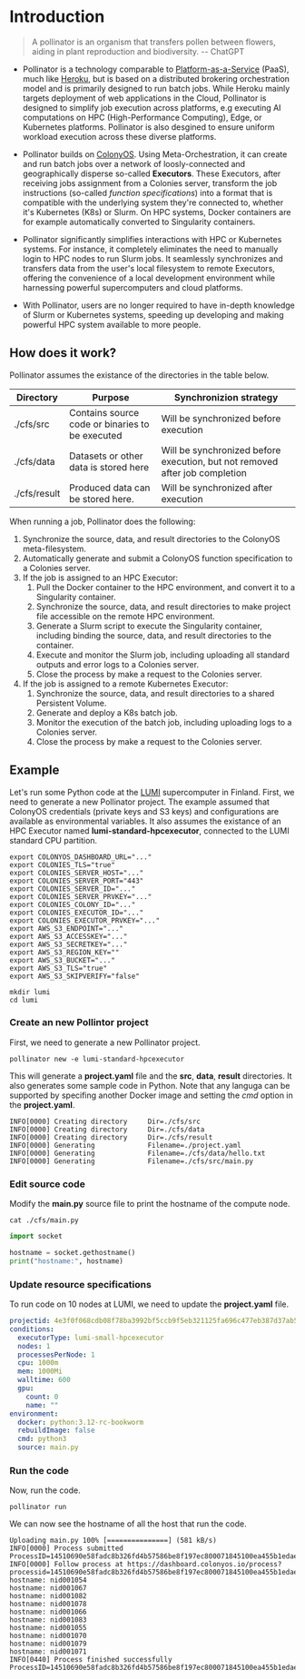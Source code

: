 # Introduction
> A pollinator is an organism that transfers pollen between flowers, aiding in plant reproduction and biodiversity. -- ChatGPT

* Pollinator is a technology comparable to [Platform-as-a-Service](https://en.wikipedia.org/wiki/Platform_as_a_service) (PaaS), 
much like [Heroku](https://www.heroku.com), 
but is based on a distributed brokering orchestration model and is primarily designed to run batch jobs. 
While Heroku mainly targets deployment of web applications 
in the Cloud, Pollinator is designed to simplify job execution across platforms, e.g executing AI computations on 
HPC (High-Performance Computing), Edge, or Kubernetes platforms. Pollinator is also desgined to ensure uniform workload execution across these diverse platforms.

* Pollinator builds on [ColonyOS](https://colonyos.io). Using Meta-Orchestration, it can create and run batch jobs over a network of 
loosly-connected and geographically disperse so-called **Executors**. These Executors, after receiving jobs assignment from a Colonies server, transform the job 
instructions (so-called *function specifications*) into a format that is compatible with the underlying system they're connected to, 
whether it's Kubernetes (K8s) or Slurm. On HPC systems, Docker containers are for example automatically converted to Singularity containers.

* Pollinator significantly simplifies interactions with HPC or Kubernetes systems. For instance, it completely eliminates the need to manually
login to HPC nodes to run Slurm jobs. It seamlessly synchronizes and transfers data from the 
user's local filesystem to remote Executors, offering the convenience of a local development environment while harnessing powerful supercomputers 
and cloud platforms.

*  With Pollinator, users are no longer required to have in-depth knowledge of Slurm or Kubernetes systems, speeding up developing and making 
powerful HPC system available to more people.

## How does it work? 
Pollinator assumes the existance of the directories in the table below.  

| Directory    | Purpose                                         | Synchronizion strategy                                                      |
|--------------|-------------------------------------------------|-----------------------------------------------------------------------------|
| ./cfs/src    | Contains source code or binaries to be executed | Will be synchronized before execution                                       |
| ./cfs/data   | Datasets or other data is stored here           | Will be synchronized before execution, but not removed after job completion |
| ./cfs/result | Produced data can be stored here.               | Will be synchronized after execution                                        |

When running a job, Pollinator does the following:
1. Synchronize the source, data, and result directories to the ColonyOS meta-filesystem.
2. Automatically generate and submit a ColonyOS function specification to a Colonies server.
2. If the job is assigned to an HPC Executor:
    1. Pull the Docker container to the HPC environment, and convert it to a Singularity container.
    3. Synchronize the source, data, and result directories to make project file accessible on the remote HPC environment.
    4. Generate a Slurm script to execute the Singularity container, including binding the source, data, and result directories to the container.
    5. Execute and monitor the Slurm job, including uploading all standard outputs and error logs to a Colonies server.
    6. Close the process by make a request to the Colonies server.
2. If the job is assigned to a remote Kubernetes Executor:
    1. Synchronize the source, data, and result directories to a shared Persistent Volume.
    2. Generate and deploy a K8s batch job. 
    3. Monitor the execution of the batch job, including uploading logs to a Colonies server.
    4. Close the process by make a request to the Colonies server.

## Example
Let's run some Python code at the [LUMI](https://www.lumi-supercomputer.eu) supercomputer in Finland. First, we need to generate a new Pollinator project.
The example assumed that ColonyOS credentials (private keys and S3 keys) and configurations are available as 
environmental variables. It also assumes the existance of an HPC Executor named **lumi-standard-hpcexecutor**, connected
to the LUMI standard CPU partition.

```console
export COLONYOS_DASHBOARD_URL="..."
export COLONIES_TLS="true"
export COLONIES_SERVER_HOST="..."
export COLONIES_SERVER_PORT="443"
export COLONIES_SERVER_ID="..."
export COLONIES_SERVER_PRVKEY="..."
export COLONIES_COLONY_ID="..."
export COLONIES_EXECUTOR_ID="..."
export COLONIES_EXECUTOR_PRVKEY="..."
export AWS_S3_ENDPOINT="..."
export AWS_S3_ACCESSKEY="..."
export AWS_S3_SECRETKEY="..."
export AWS_S3_REGION_KEY=""
export AWS_S3_BUCKET="..."
export AWS_S3_TLS="true"
export AWS_S3_SKIPVERIFY="false"
```

```console
mkdir lumi
cd lumi
```

### Create an new Pollintor project
First, we need to generate a new Pollinator project.

```console
pollinator new -e lumi-standard-hpcexecutor
```

This will generate a **project.yaml** file and the **src**, **data**, **result** directories. It also generates some sample code in Python. 
Note that any languga can be supported by specifing another Docker image and setting the *cmd* option in the **project.yaml**.

```console
INFO[0000] Creating directory     Dir=./cfs/src
INFO[0000] Creating directory     Dir=./cfs/data
INFO[0000] Creating directory     Dir=./cfs/result
INFO[0000] Generating             Filename=./project.yaml
INFO[0000] Generating             Filename=./cfs/data/hello.txt
INFO[0000] Generating             Filename=./cfs/src/main.py
```

### Edit source code
Modify the **main.py** source file to print the hostname of the compute node.
```console
cat ./cfs/main.py
```

```python
import socket

hostname = socket.gethostname()
print("hostname:", hostname)
```

### Update resource specifications
To run code on 10 nodes at LUMI, we need to update the **project.yaml** file.
```yaml
projectid: 4e3f0f068cdb08f78ba3992bf5ccb9f5eb321125fa696c477eb387d37ab5c15f
conditions:
  executorType: lumi-small-hpcexecutor
  nodes: 1
  processesPerNode: 1
  cpu: 1000m
  mem: 1000Mi
  walltime: 600
  gpu:
    count: 0
    name: ""
environment:
  docker: python:3.12-rc-bookworm
  rebuildImage: false
  cmd: python3
  source: main.py
```

### Run the code
Now, run the code.
```console
pollinator run
```

We can now see the hostname of all the host that run the code.
```console
Uploading main.py 100% [===============] (581 kB/s)
INFO[0000] Process submitted                             ProcessID=14510690e58fadc8b326fd4b57586be8f197ec800071845100ea455b1edaed8a
INFO[0000] Follow process at https://dashboard.colonyos.io/process?processid=14510690e58fadc8b326fd4b57586be8f197ec800071845100ea455b1edaed8a
hostname: nid001054
hostname: nid001067
hostname: nid001082
hostname: nid001078
hostname: nid001066
hostname: nid001083
hostname: nid001055
hostname: nid001070
hostname: nid001079
hostname: nid001071
INFO[0440] Process finished successfully                 ProcessID=14510690e58fadc8b326fd4b57586be8f197ec800071845100ea455b1edaed8a
```
